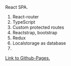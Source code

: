 React SPA.
 1. React-router
 2. TypeScript
 3. Custom protected routes
 4. Reactstrap, bootstrap
 5. Redux
 6. Localstorage as database
 7. 
 [Link to Github-Pages.](https://coelilumenus.github.io/mtt/)
